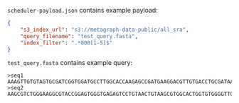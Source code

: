 `scheduler-payload.json` contains example payload:
```json
{
    "s3_index_url": "s3://metagraph-data-public/all_sra",
    "query_filename": "test_query.fasta",
    "index_filter": ".*000[1-5]$"
}
```
`test_query.fasta` contains example query:
```
>seq1
AAAGTTGTGTAGTGCGATCGGTGGATGCCTTGGCACCAAGAGCCGATGAAGGACGTTGTGACCTGCGATAAGCCCTGGGGAGTTGGTGAGCGAGCTGTGATCCGG
>seq2
AAGCGTCTGGGAAGGCGTACCGGAGTGGGTGAGAGTCCTGTAACTGTAAGCGTGGCACTGGTGTGGGGTTGCCCCGAGTAGCGTGGGACTCGTGGAATT
```